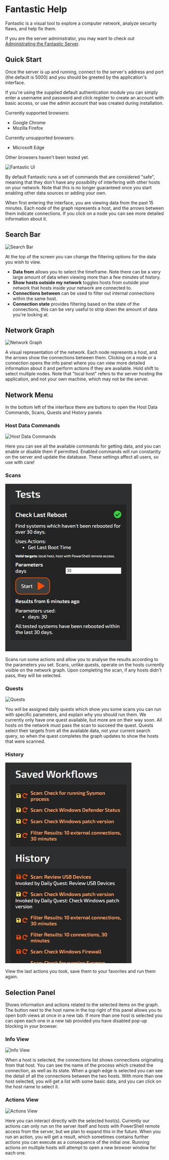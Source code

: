 # Fantastic Help

Fantastic is a visual tool to explore a computer network, analyze security flaws, and help fix them.

If you are the server administrator, you may want to check out [Administrating the Fantastic Server](server.md).

## Quick Start

Once the server is up and running, connect to the server's address and port (the default is 5000) and you should be greeted by the application's interface.

If you're using the supplied default authentication module you can simply enter a username and password and click register to create an account with basic access, or use the admin account that was created during installation.

Currently supported browsers:
  - Google Chrome
  - Mozilla Firefox

Currently unsupported browsers:
  - Microsoft Edge

Other browsers haven't been tested yet.

![Fantastic UI](images/fantastic-ui.png)

By default Fantastic runs a set of commands that are considered "safe", meaning that they don't have any possibility of interfering with other hosts on your network. Note that this is no longer guaranteed once you start enabling other data sources or adding your own.

When first entering the interface, you are viewing data from the past 15 minutes. Each node of the graph represents a host, and the arrows between them indicate connections. If you click on a node you can see more detailed information about it.

## Search Bar

![Search Bar](images/search.png)

At the top of the screen you can change the filtering options for the data you wish to view.

- **Data from** allows you to select the timeframe. Note there can be a very large amount of data when viewing more than a few minutes of history.
- **Show hosts outside my network** toggles hosts from outside your network that hosts inside your network are connected to.
- **Connections between** can be used to filter out internal connections within the same host.
- **Connection state** provides filtering based on the state of the connections, this can be very useful to strip down the amount of data you're looking at.

## Network Graph

![Network Graph](images/network-graph.png)

A visual representation of the network. Each node represents a host, and the arrows show the connections between them. Clicking on a node or a connection opens the info panel where you can view more detailed information about it and perform actions if they are available. Hold shift to select multiple nodes. Note that "local host" refers to the server hosting the application, and not your own machine, which may not be the server.

## Network Menu

In the bottom left of the interface there are buttons to open the Host Data Commands, Scans, Quests and History panels

### Host Data Commands

![Host Data Commands](images/commands.png)

Here you can see all the available commands for getting data, and you can enable or disable them if permitted. Enabled commands will run constantly on the server and update the database. These settings affect all users, so use with care!

### Scans

![Scans](images/scans.png)

Scans run some actions and allow you to analyse the results according to the parameters you set. Scans, unlike quests, operate on the hosts currently visible on the network graph. Upon completing the scan, if any hosts didn't pass, they will be selected.

### Quests

![Quests](images/quests.png)

You will be assigned daily quests which show you some scans you can run with specific parameters, and explain why you should run them. We currently only have one quest available, but more are on their way soon. All hosts on the network must pass the scan to succeed the quest. Quests select their targets from all the available data, not your current search query, so when the quest completes the graph updates to show the hosts that were scanned.

### History

![History](images/history.png)

View the last actions you took, save them to your favorites and run them again.

## Selection Panel

Shows information and actions related to the selected items on the graph. The button next to the host name in the top right of this panel allows you to open both views at once in a new tab. If more than one host is selected you can open each one in a new tab provided you have disabled pop-up blocking in your browser.

### Info View

![Info View](images/info.png)

When a host is selected, the connections list shows connections originating from that host. You can see the name of the process which created the connection, as well as its state. When a graph edge is selected you can see the detail of all the connections between the two hosts. With more than one host selected, you will get a list with some basic data, and you can click on the host name to select it.

### Actions View

![Actions View](images/actions.png)

Here you can interact directly with the selected host(s). Currently our actions can only run on the server itself and hosts with PowerShell remote access from the server, but we plan to expand this in the future. When you run an action, you will get a result, which sometimes contains further actions you can execute as a consequence of the initial one. Running actions on multiple hosts will attempt to open a new browser window for each one.